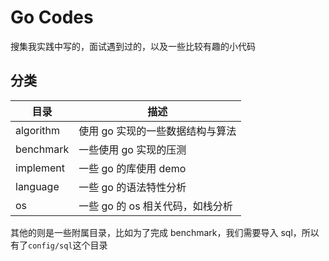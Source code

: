 # Go Codes

搜集我实践中写的，面试遇到过的，以及一些比较有趣的小代码

## 分类

| 目录      | 描述                             |
| --------- | -------------------------------- |
| algorithm | 使用 go 实现的一些数据结构与算法 |
| benchmark | 一些使用 go 实现的压测           |
| implement | 一些 go 的库使用 demo            |
| language  | 一些 go 的语法特性分析           |
| os        | 一些 go 的 os 相关代码，如栈分析 |

其他的则是一些附属目录，比如为了完成 benchmark，我们需要导入 sql，所以有了`config/sql`这个目录
